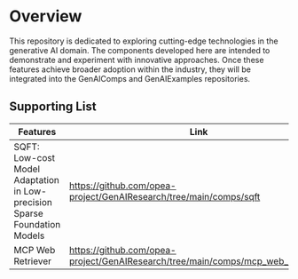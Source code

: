 # Overview

This repository is dedicated to exploring cutting-edge technologies in the generative AI domain. The components developed here are intended to demonstrate and experiment with innovative approaches. Once these features achieve broader adoption within the industry, they will be integrated into the GenAIComps and GenAIExamples repositories.

## Supporting List

| Features | Link | Misc |
|----------|------|------|
| SQFT: Low-cost Model Adaptation in Low-precision Sparse Foundation Models |  https://github.com/opea-project/GenAIResearch/tree/main/comps/sqft    |  https://aclanthology.org/2024.findings-emnlp.749    |
| MCP Web Retriever | https://github.com/opea-project/GenAIResearch/tree/main/comps/mcp_web_retrievers | https://modelcontextprotocol.io/quickstart/server |
